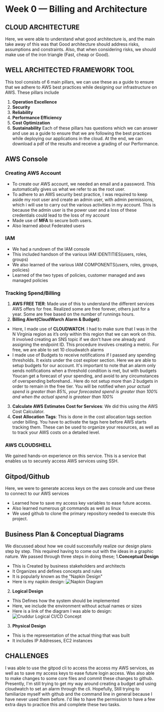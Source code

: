 # Week 0 — Billing and Architecture

## CLOUD ARCHITECTURE
Here, we were able to understand what good architecture is, and the main take away of this was that Good architecture should address risks, assumptions and constraints. Also, that when considering risks, we should make use of the iron triangle (Fast, cheap or Good). 

## WELL ARCHITECTED FRAMEWORK TOOL
This tool consists of 6 main pillars, we can use these as a guide to ensure that we adhere to AWS best practices while designing our infrastructure on AWS. These pillars include
1. **Operation Excellence**
2. **Security**
3. **Reliability**
4. **Performance Efficiency**
5. **Cost Optimization**
6. **Sustainability**
Each of these pillars has questions which we can answer and use as a guide to ensure that we are following the best practices while deploying our applications in the cloud. At the end, we can download a pdf of the results and receive a grading of our Performance. 

## AWS Console 

### Creating AWS Account
- To create our AWS account, we needed an email and a password. This automatically gives us what we refer to as the root user. 
- To adhere to an AWS security best practice, I was required to keep aside my root user and create an admin user, with admin permissions, which i will use to carry out the various activities in my account. This is because the admin user is the power user and a loss of these credentials could lead to the loss of my account
- Made use of **MFA** to secure both users. 
- Also learned about Federated users 

### IAM 
- We had a rundown of the IAM console
- This included handson of the various IAM IDENTITIES(users, roles, groups)
- We also learned of the various IAM COMPONENTS(users, roles, groups, policies)
- Learned of the two types of policies, customer managed and aws managed policies 

### Tracking Spend/Billing
1. **AWS FREE TIER**: Made use of this to understand the different services AWS offers for free. Realized some are free forever, others just for a year. Some are free based on the number of runnings hours. 
2. **Billing Alert(CloudWarch Alarm & Budget)**: 
- Here, I made use of **CLOUDWATCH**. I had to make sure that I was  in the N Virginia region as it’s only within this region that we can work on this. It involved creating an SNS topic if we don’t have one already and assigning the endpoint ID. This procedure involves creating a metric. For free, we are able to set 10 cloudwatch alarms
- I made use of Budgets to receive notifications if I passed any spending thresholds. It exists under the cost exploer section. Here we are able to setup budgets for our account. It's important to note that an alarm only sends notifications when a threshold condition is met, but with budgets Youcan get a forecast of your spending, and avoid to any circumstances of overspending beforehand.. Here do not setup more than 2 budgets in order to remain in the free tier. You will be notified when *your actual spend is greater than 85%, your forecasted spend is greater than 100% and when the actual spend is greateer than 100%*
3. **Calculate AWS Estimates Cost for Services**: We did this using the AWS Cost Calculator.
4. **Cost Allocation Tags**: This is done in the cost allocation tags section under billing. You have to activate the tags here before AWS starts tracking them. These can be used to organize your resources, as well as to track your AWS costs on a detailed level.

### AWS CLOUDSHELL
We gained hands-on experience on this service. This is a service that enables us to securely access AWS services using SSH. 

## Gitpod/Github
Here, we were to generate access keys on the aws console and use these to connect to our AWS services
- Learned how to save my access key variables to ease future access. 
- Also learned numerous git commands as well as linux 
- We used github to clone the primary repository needed to execute this project.

## Business Plan & Conceptual Diagrams
We discussed about how we could successfully realize our design plans step by step. This required having to come out with the ideas in a graphic nature. We passed through three steps in doing these;
1.**Conceptual Design**
- This is Created by business stakeholders and architects
- It Organizes and defines concepts and rules
- It is popularly known as the "Napkin Design"
- Here is my napkin design: ![Napkin Diagram](https://freeimage.host/i/HGzeMXa)
2. **Logical Design**
- This Defines how the system should be implemented
- Here, we include the environment without actual names or sizes
- Here is a link of the diagram I was able to design: ![Cruddur Logical CI/CD Concept](https://lucid.app/lucidchart/80785cdc-2138-4d03-8049-036331388c9b/edit?viewport_loc=-361%2C1095%2C2848%2C1666%2C0_0&invitationId=inv_832c6c02-d666-48e7-9629-04745b0c72c0)
3. **Physical Design**
- This is the representation of the actual thing that was built
- It includes IP Addresses, EC2 instances

## CHALLENGES
I was able to use the gitpod cli to access the access my AWS services, as well as to save my access keys to ease future login access. Was also able to make changes to some core files and commit these changes to github. Presently, I'm still trying to get my way around creating a budget and using cloudwatch to set an alarm through the cli. Hopefully, Still trying to familiarize myself with github and the command line in general because I have never used them before. I'd like to have the permission to have a few extra days to practice this and complete these two tasks. 
